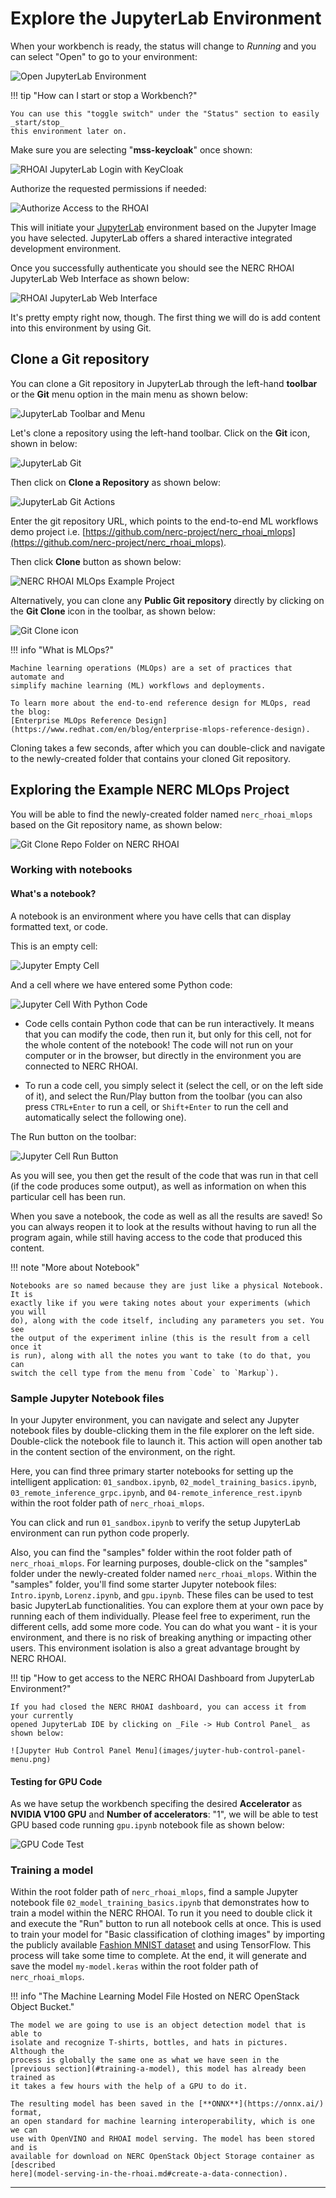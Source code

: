 # Explore the JupyterLab Environment

When your workbench is ready, the status will change to _Running_ and you can select
"Open" to go to your environment:

![Open JupyterLab Environment](images/open-tensorflow-jupyter-lab.png)

!!! tip "How can I start or stop a Workbench?"

    You can use this "toggle switch" under the "Status" section to easily _start/stop_
    this environment later on.

Make sure you are selecting "**mss-keycloak**" once shown:

![RHOAI JupyterLab Login with KeyCloak](images/rhoai-jupyterlab-login.png)

Authorize the requested permissions if needed:

![Authorize Access to the RHOAI](images/authorize-access-to-the-rhoai.png)

This will initiate your [JupyterLab](https://jupyterlab.readthedocs.io/en/stable/)
environment based on the Jupyter Image you have selected. JupyterLab offers a
shared interactive integrated development environment.

Once you successfully authenticate you should see the NERC RHOAI JupyterLab Web
Interface as shown below:

![RHOAI JupyterLab Web Interface](images/jupyterlab_web_interface.png)

It's pretty empty right now, though. The first thing we will do is add content
into this environment by using Git.

## Clone a Git repository

You can clone a Git repository in JupyterLab through the left-hand **toolbar** or
the **Git** menu option in the main menu as shown below:

![JupyterLab Toolbar and Menu](images/jupyterlab-toolbar-main-menu.jpg)

Let's clone a repository using the left-hand toolbar. Click on the **Git** icon,
shown in below:

![JupyterLab Git](images/jupyterlab_git.png)

Then click on **Clone a Repository** as shown below:

![JupyterLab Git Actions](images/jupyterlab_git_actions.png)

Enter the git repository URL, which points to the end-to-end ML workflows demo
project i.e. [https://github.com/nerc-project/nerc_rhoai_mlops](https://github.com/nerc-project/nerc_rhoai_mlops).

Then click **Clone** button as shown below:

![NERC RHOAI MLOps Example Project](images/nerc-mlops-git-repo.png)

Alternatively, you can clone any **Public Git repository** directly by clicking
on the **Git Clone** icon in the toolbar, as shown below:

![Git Clone icon](images/jupyter-git-icon.png)

!!! info "What is MLOps?"

    Machine learning operations (MLOps) are a set of practices that automate and
    simplify machine learning (ML) workflows and deployments.

    To learn more about the end-to-end reference design for MLOps, read the blog:
    [Enterprise MLOps Reference Design](https://www.redhat.com/en/blog/enterprise-mlops-reference-design).

Cloning takes a few seconds, after which you can double-click and navigate to the
newly-created folder that contains your cloned Git repository.

## Exploring the Example NERC MLOps Project

You will be able to find the newly-created folder named `nerc_rhoai_mlops` based
on the Git repository name, as shown below:

![Git Clone Repo Folder on NERC RHOAI](images/rhoai-git-cloned-repo.png)

### Working with notebooks

#### What's a notebook?

A notebook is an environment where you have cells that can display formatted text,
or code.

This is an empty cell:

![Jupyter Empty Cell](images/jupyter-empty-cell.png)

And a cell where we have entered some Python code:

![Jupyter Cell With Python Code](images/jupyter-cell-with-code.png)

-   Code cells contain Python code that can be run interactively. It means that you
    can modify the code, then run it, but only for this cell, not for the whole
    content of the notebook! The code will not run on your computer or in the browser,
    but directly in the environment you are connected to NERC RHOAI.

-   To run a code cell, you simply select it (select the cell, or on the left side
    of it), and select the Run/Play button from the toolbar (you can also press
    `CTRL+Enter` to run a cell, or `Shift+Enter` to run the cell and automatically
    select the following one).

The Run button on the toolbar:

![Jupyter Cell Run Button](images/jupyter-run-code-button.png)

As you will see, you then get the result of the code that was run in that cell
(if the code produces some output), as well as information on when this particular
cell has been run.

When you save a notebook, the code as well as all the results are saved! So you
can always reopen it to look at the results without having to run all the program
again, while still having access to the code that produced this content.

!!! note "More about Notebook"

    Notebooks are so named because they are just like a physical Notebook. It is
    exactly like if you were taking notes about your experiments (which you will
    do), along with the code itself, including any parameters you set. You see
    the output of the experiment inline (this is the result from a cell once it
    is run), along with all the notes you want to take (to do that, you can
    switch the cell type from the menu from `Code` to `Markup`).

### Sample Jupyter Notebook files

In your Jupyter environment, you can navigate and select any Jupyter notebook
files by double-clicking them in the file explorer on the left side. Double-click
the notebook file to launch it. This action will open another tab in the content
section of the environment, on the right.

Here, you can find three primary starter notebooks for setting up the intelligent
application: `01_sandbox.ipynb`, `02_model_training_basics.ipynb`, `03_remote_inference_grpc.ipynb`,
and `04-remote_inference_rest.ipynb` within the root folder path of `nerc_rhoai_mlops`.

You can click and run `01_sandbox.ipynb` to verify the setup JupyterLab environment
can run python code properly.

Also, you can find the "samples" folder within the root folder path of `nerc_rhoai_mlops`.
For learning purposes, double-click on the "samples" folder under the newly-created
folder named `nerc_rhoai_mlops`. Within the "samples" folder, you'll find some starter
Jupyter notebook files: `Intro.ipynb`, `Lorenz.ipynb`, and `gpu.ipynb`. These files
can be used to test basic JupyterLab functionalities. You can explore them at
your own pace by running each of them individually. Please feel free to experiment,
run the different cells, add some more code. You can do what you want - it is your
environment, and there is no risk of breaking anything or impacting other users.
This environment isolation is also a great advantage brought by NERC RHOAI.

!!! tip "How to get access to the NERC RHOAI Dashboard from JupyterLab Environment?"

    If you had closed the NERC RHOAI dashboard, you can access it from your currently
    opened JupyterLab IDE by clicking on _File -> Hub Control Panel_ as shown below:

    ![Jupyter Hub Control Panel Menu](images/juyter-hub-control-panel-menu.png)

#### Testing for GPU Code

As we have setup the workbench specifing the desired **Accelerator** as
**NVIDIA V100 GPU** and **Number of accelerators**: "1", we will be able to test
GPU based code running `gpu.ipynb` notebook file as shown below:

![GPU Code Test](images/gpu-code-test.png)

### Training a model

Within the root folder path of `nerc_rhoai_mlops`, find a sample Jupyter notebook
file `02_model_training_basics.ipynb` that demonstrates how to train a model within
the NERC RHOAI. To run it you need to double click it and execute the "Run" button
to run all notebook cells at once. This is used to train your model for "Basic
classification of clothing images" by importing the publicly available
[Fashion MNIST dataset](https://github.com/zalandoresearch/fashion-mnist) and using
TensorFlow. This process will take some time to complete. At the end, it will
generate and save the model `my-model.keras` within the root folder path of
`nerc_rhoai_mlops`.

!!! info "The Machine Learning Model File Hosted on NERC OpenStack Object Bucket."

    The model we are going to use is an object detection model that is able to
    isolate and recognize T-shirts, bottles, and hats in pictures. Although the
    process is globally the same one as what we have seen in the
    [previous section](#training-a-model), this model has already been trained as
    it takes a few hours with the help of a GPU to do it.

    The resulting model has been saved in the [**ONNX**](https://onnx.ai/) format,
    an open standard for machine learning interoperability, which is one we can
    use with OpenVINO and RHOAI model serving. The model has been stored and is
    available for download on NERC OpenStack Object Storage container as [described
    here](model-serving-in-the-rhoai.md#create-a-data-connection).

---
